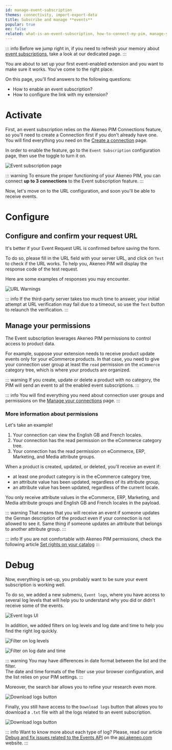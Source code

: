 ```yaml
---
id: manage-event-subscription
themes: connectivity, import-export-data
title: Subscribe and manage **events**
popular: true
ee: false
related: what-is-an-event-subscription, how-to-connect-my-pim, manage-your-connections
---
```


::: info
Before we jump right in, if you need to refresh your memory about [event subscriptions](what-is-an-event-subscription.html), take a look at our dedicated page.
::: 


You are about to set up your first event-enabled extension and you want to make sure it works. 
You've come to the right place. 

On this page, you'll find answers to the following questions:
- How to enable an event subscription?
- How to configure the link with my extension?

# Activate

First, an event subscription relies on the Akeneo PIM Connections feature, so you'll need to create a Connection first if you don't already have one.
You will find everything you need on the [Create a connection](manage-your-connections.html#create-a-connection) page. 

In order to enable the feature, go to the `Event Subscription` configuration page, then use the toggle to turn it on.

![Event subscription page](../img/event-subscription-helper.png)

::: warning
To ensure the proper functioning of your Akeneo PIM, you can connect **up to 3 connections** to the Event subscription feature.
::: 

Now, let's move on to the URL configuration, and soon you'll be able to receive events.

# Configure

## Configure and confirm your request URL

It's better if your Event Request URL is confirmed before saving the form. 

To do so, please fill in the URL field with your server URL, and click on `Test` to check if the URL works. To help you, Akeneo PIM will display the response code of the test request. 

Here are some examples of responses you may encounter. 


![URL Warnings](../img/url-warnings.png)

::: info
If the third-party server takes too much time to answer, your initial attempt at URL verification may fail due to a timeout, so use the `Test` button to relaunch the verification.
:::

## Manage your permissions

The Event subscription leverages Akeneo PIM permissions to control access to product data. 

For example, suppose your extension needs to receive product update events only for your eCommerce products. In that case, you need to give your connection user group at least the `read` permission on the `eCommerce` category tree, which is where your products are organized.

::: warning
If you create, update or delete a product with no category, the PIM will send an event to all the enabled event subscriptions. 
:::

::: info
You will find everything you need about connection user groups and permissions on the [Manage your connections](manage-your-connections.html#configure-the-connection-user-group) page. 
:::


### More information about permissions

Let's take an example!

1. Your connection can view the English GB and French locales. 
2. Your connection has the read permission on the eCommerce category tree. 
3. Your connection has the read permission on eCommerce, ERP, Marketing, and Media attribute groups.

When a product is created, updated, or deleted, you'll receive an event if: 

- at least one product category is in the eCommerce category tree,
- an attribute value has been updated, regardless of its attribute group,
- an attribute value has been updated, regardless of the current locale.

You only receive attribute values in the eCommerce, ERP, Marketing, and Media attribute groups and English GB and French locales in the payload.

::: warning
That means that you will receive an event if someone updates the German description of the product even if your connection is not allowed to see it. Same thing if someone updates an attribute that belongs to another attribute group.
:::

::: info
If you are not comfortable with Akeneo PIM permissions, check the following article [Set rights on your catalog](access-rights-on-products.html)
:::

# Debug

Now, everything is set-up, you probably want to be sure your event subscription is working well. 

To do so, we added a new submenu, `Event logs`, where you have access to several log levels that will help you to understand why you did or didn't receive some of the events.

![Event logs UI](../img/event-log-ui.gif)

In addition, we added filters on log levels and log date and time to help you find the right log quickly.

![Filter on log levels](../img/event-filter-on-levels.png)

![Filter on log date and time](../img/event-filter-on-datetime.png)

::: warning
You may have differences in date format between the list and the filter.  
The date and time formats of the filter use your browser configuration, and the list relies on your PIM settings.
:::


Moreover, the search bar allows you to refine your research even more.

![Download logs button](../img/event-logs-searchbar.png)


Finally, you still have access to the `Download logs` button that allows you to download a `.txt` file with all the logs related to an event subscription. 

![Download logs button](../img/connection-download-logs-button.png)

::: info
Want to know more about each type of log? 
Please, read our article [Debug and fix issues related to the Events API](https://api.akeneo.com/events-documentation/subscription.html#debugging-events) on the [api.akeneo.com](https://api.akeneo.com/) website. 
:::
